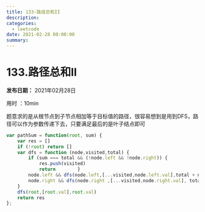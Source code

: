 ```yaml
---
title: 133-路径总和II
description: 
categories:
  - leetcode
date: 2021-02-28 00:00:00
summary: 
---
```


# 133.路径总和II

**发布日期：** 2021年02月28日

用时 ：10min

题意求的是从根节点到子节点相加等于目标值的路径，很容易想到是用到DFS，路径可以作为参数传递下去，只要满足最后的是叶子结点即可

```javascript
var pathSum = function(root, sum) {
    var res = []
    if (!root) return []
    var dfs = function (node,visited,total) {
        if (sum === total && (!node.left && !node.right)) {
            res.push(visited)
            return        }
        node.left && dfs(node.left,[...visited,node.left.val],total + node.left.val)
        node.right && dfs(node.right ,[...visited,node.right.val], total + node.right.val)
    }
    dfs(root,[root.val],root.val)
    return res
};
```


